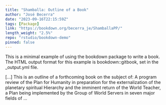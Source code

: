 ```yaml
---
title: "Shamballa: Outline of a Book"
author: "José Becerra"
date: "2023-09-16T22:15:59Z"
tags: [Package]
link: "https://bookdown.org/becerra_je/ShamballaPP/"
length_weight: "2.5%"
repo: "rstudio/bookdown-demo"
pinned: false
---
```


<p>This is a minimal example of using the bookdown package to write a book. The HTML output format for this example is bookdown::gitbook, set in the _output.yml file.</p> [...] This is an outline of a forthcoming book on the subject of: A program review of the Plan for Humanity in preparation for the externalization of the planetary spiritual Hierarchy and the imminent return of the World Teacher, a Plan being implemented by the Group of World Servers in seven major fields of ...
